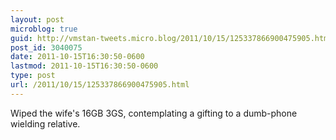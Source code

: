 ```yaml
---
layout: post
microblog: true
guid: http://vmstan-tweets.micro.blog/2011/10/15/125337866900475905.html
post_id: 3040075
date: 2011-10-15T16:30:50-0600
lastmod: 2011-10-15T16:30:50-0600
type: post
url: /2011/10/15/125337866900475905.html
---
```

Wiped the wife's 16GB 3GS, contemplating a gifting to a dumb-phone wielding relative.
